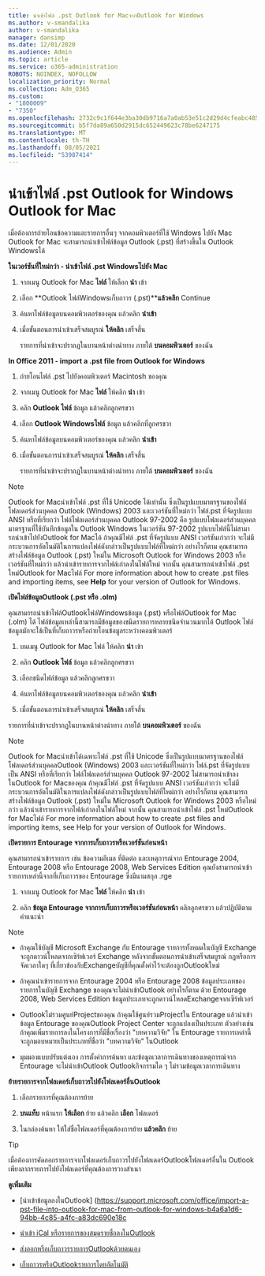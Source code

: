 ```yaml
---
title: นําเข้าไฟล์ .pst Outlook for MacจากOutlook for Windows
ms.author: v-smandalika
author: v-smandalika
manager: dansimp
ms.date: 12/01/2020
ms.audience: Admin
ms.topic: article
ms.service: o365-administration
ROBOTS: NOINDEX, NOFOLLOW
localization_priority: Normal
ms.collection: Adm_O365
ms.custom:
- "1800009"
- "7350"
ms.openlocfilehash: 2732c9c1f644e3ba30db9716a7a0ab53e51c2d29d4cfeabc485133ed99531a05
ms.sourcegitcommit: b5f7da89a650d2915dc652449623c78be6247175
ms.translationtype: MT
ms.contentlocale: th-TH
ms.lasthandoff: 08/05/2021
ms.locfileid: "53987414"
---
```

# <a name="import-a-pst-file-from-outlook-for-windows-to-outlook-for-mac"></a>นําเข้าไฟล์ .pst Outlook for Windows Outlook for Mac 

เมื่อต้องการถ่ายโอนข้อความและรายการอื่นๆ จากคอมพิวเตอร์ที่ใช้ Windows ไปยัง Mac Outlook for Mac จะสามารถนําเข้าไฟล์ข้อมูล Outlook (.pst) ที่สร้างขึ้นใน Outlook Windowsได้

**ในเวอร์ชันที่ใหม่กว่า - นําเข้าไฟล์ .pst Windowsไปยัง Mac**

1. จากเมนู Outlook for Mac **ไฟล์** ให้เลือก **นํา** เข้า

2. เลือก **Outlook ไฟล์Windowsเก็บถาวร (.pst)****แล้วคลิก** Continue

3. ค้นหาไฟล์ข้อมูลบนคอมพิวเตอร์ของคุณ แล้วคลิก **นําเข้า**

4. เมื่อขั้นตอนการนําเข้าเสร็จสมบูรณ์ **ให้คลิก** เสร็จสิ้น

   รายการที่นําเข้าจะปรากฏในบานหน้าต่างนําทาง ภายใต้ **บนคอมพิวเตอร์** ของฉัน


**In Office 2011 - import a .pst file from Outlook for Windows**

1. ถ่ายโอนไฟล์ .pst ไปยังคอมพิวเตอร์ Macintosh ของคุณ

2. จากเมนู Outlook for Mac **ไฟล์** ให้คลิก **นํา** เข้า

3. คลิก **Outlook ไฟล์** ข้อมูล แล้วคลิกลูกศรขวา

4. เลือก **Outlook Windowsไฟล์** ข้อมูล แล้วคลิกที่ลูกศรขวา

5. ค้นหาไฟล์ข้อมูลบนคอมพิวเตอร์ของคุณ แล้วคลิก **นําเข้า**

6. เมื่อขั้นตอนการนําเข้าเสร็จสมบูรณ์ **ให้คลิก** เสร็จสิ้น

   รายการที่นําเข้าจะปรากฏในบานหน้าต่างนําทาง ภายใต้ **บนคอมพิวเตอร์** ของฉัน

> [!NOTE]
> Outlook for Macนําเข้าไฟล์ .pst ที่ใช้ Unicode ได้เท่านั้น ซึ่งเป็นรูปแบบมาตรฐานของไฟล์ โฟลเดอร์ส่วนบุคคล Outlook (Windows) 2003 และเวอร์ชันที่ใหม่กว่า ไฟล์.pst ที่จัดรูปแบบ ANSI หรือที่เรียกว่า ไฟล์โฟลเดอร์ส่วนบุคคล Outlook 97-2002 คือ รูปแบบโฟลเดอร์ส่วนบุคคลมาตรฐานที่ใช้บันทึกข้อมูลใน Outlook Windows ในเวอร์ชัน 97-2002 รูปแบบไฟล์นี้ไม่สามารถนําเข้าไปยังOutlook for Macได้ ถ้าคุณมีไฟล์ .pst ที่จัดรูปแบบ ANSI เวอร์ชันเก่ากว่า จะไม่มีกระบวนการอัตโนมัติในการแปลงไฟล์ดังกล่าวเป็นรูปแบบไฟล์ที่ใหม่กว่า อย่างไรก็ตาม คุณสามารถสร้างไฟล์ข้อมูล Outlook (.pst) ใหม่ใน Microsoft Outlook for Windows 2003 หรือเวอร์ชันที่ใหม่กว่า แล้วนําเข้ารายการจากไฟล์เก่าลงในไฟล์ใหม่ จากนั้น คุณสามารถนําเข้าไฟล์ .pst ใหม่Outlook for Macไฟล์ For more information about how to create .pst files and importing items, see **Help** for your version of Outlook for Windows.

**เปิดไฟล์ข้อมูลOutlook (.pst หรือ .olm)**

คุณสามารถนําเข้าไฟล์Outlookไฟล์Windowsข้อมูล (.pst) หรือไฟล์Outlook for Mac (.olm) ได้ ไฟล์ข้อมูลเหล่านี้สามารถมีข้อมูลของชนิดรายการหลายชนิดจํานวนมากได้ Outlook ไฟล์ข้อมูลมักจะใช้เป็นที่เก็บถาวรหรือถ่ายโอนข้อมูลระหว่างคอมพิวเตอร์

1. บนเมนู Outlook for Mac ไฟล์ ให้คลิก **นํา** เข้า

2. คลิก **Outlook ไฟล์** ข้อมูล แล้วคลิกลูกศรขวา

3. เลือกชนิดไฟล์ข้อมูล แล้วคลิกลูกศรขวา

4. ค้นหาไฟล์ข้อมูลบนคอมพิวเตอร์ของคุณ แล้วคลิก **นําเข้า**

5. เมื่อขั้นตอนการนําเข้าเสร็จสมบูรณ์ **ให้คลิก** เสร็จสิ้น

รายการที่นําเข้าจะปรากฏในบานหน้าต่างนําทาง ภายใต้ **บนคอมพิวเตอร์** ของฉัน

> [!NOTE]
> Outlook for Macนําเข้าได้เฉพาะไฟล์ .pst ที่ใช้ Unicode ซึ่งเป็นรูปแบบมาตรฐานของไฟล์โฟลเดอร์ส่วนบุคคลOutlook (Windows) 2003 และเวอร์ชันที่ใหม่กว่า ไฟล์.pst ที่จัดรูปแบบเป็น ANSI หรือที่เรียกว่า ไฟล์โฟลเดอร์ส่วนบุคคล Outlook 97-2002 ไม่สามารถนําเข้าลงในOutlook for Macของคุณ ถ้าคุณมีไฟล์ .pst ที่จัดรูปแบบ ANSI เวอร์ชันเก่ากว่า จะไม่มีกระบวนการอัตโนมัติในการแปลงไฟล์ดังกล่าวเป็นรูปแบบไฟล์ที่ใหม่กว่า อย่างไรก็ตาม คุณสามารถสร้างไฟล์ข้อมูล Outlook (.pst) ใหม่ใน Microsoft Outlook for Windows 2003 หรือใหม่กว่า แล้วนําเข้ารายการจากไฟล์เก่าลงในไฟล์ใหม่ จากนั้น คุณสามารถนําเข้าไฟล์ .pst ใหม่Outlook for Macไฟล์ For more information about how to create .pst files and importing items, see Help for your version of Outlook for Windows. 

**เปิดรายการ Entourage จากการเก็บถาวรหรือเวอร์ชันก่อนหน้า**

คุณสามารถนําเข้ารายการ เช่น ข้อความอีเมล ที่ติดต่อ และเหตุการณ์จาก Entourage 2004, Entourage 2008 หรือ Entourage 2008, Web Services Edition คุณยังสามารถนําเข้ารายการเหล่านี้จากที่เก็บถาวรของ Entourage ซึ่งมีนามสกุล .rge

1. จากเมนู Outlook for Mac **ไฟล์** ให้คลิก **นํา** เข้า

2. คลิก **ข้อมูล Entourage จากการเก็บถาวรหรือเวอร์ชันก่อนหน้า** คลิกลูกศรขวา แล้วปฏิบัติตามคําแนะนํา

> [!NOTE]
- ถ้าคุณใช้บัญชี Microsoft Exchange กับ Entourage รายการทั้งหมดในบัญชี Exchange จะถูกดาวน์โหลดจากเซิร์ฟเวอร์ Exchange หลังจากขั้นตอนการนําเข้าเสร็จสมบูรณ์ กฎหรือการจัดเวลาใดๆ ที่เกี่ยวข้องกับExchangeบัญชีที่คุณตั้งค่าไว้จะต้องถูกOutlookใหม่

- ถ้าคุณนําเข้ารายการจาก Entourage 2004 หรือ Entourage 2008 ข้อมูลประเภทของรายการในบัญชี Exchange ของคุณจะไม่นําเข้าOutlook อย่างไรก็ตาม ด้วย Entourage 2008, Web Services Edition ข้อมูลประเภทจะถูกดาวน์โหลดExchangeจากเซิร์ฟเวอร์

- Outlookไม่รวมศูนย์Projectของคุณ ถ้าคุณใช้ศูนย์รวมProjectใน Entourage แล้วนําเข้าข้อมูล Entourage ของคุณOutlook Project Center จะถูกแปลงเป็นประเภท ตัวอย่างเช่น ถ้าคุณเพิ่มรายการลงในโครงการที่มีชื่อเรื่องว่า "บทความวิจัย" ใน Entourage รายการเหล่านี้จะถูกมอบหมายเป็นประเภทที่ชื่อว่า "บทความวิจัย" ในOutlook

- มุมมองแบบปรับแต่งเอง การตั้งค่าการค้นหา และข้อมูลเวลาการเดินทางของเหตุการณ์จาก Entourage จะไม่นําเข้าOutlook Outlookกิจกรรมใด ๆ ไม่รวมข้อมูลเวลาการเดินทาง

**ย้ายรายการจากโฟลเดอร์เก็บถาวรไปยังโฟลเดอร์อื่นOutlook**

1. เลือกรายการที่คุณต้องการย้าย

2. **บนแท็บ** หน้าแรก **ให้เลือก** ย้าย แล้วคลิก **เลือก** โฟลเดอร์

3. ในกล่องค้นหา ให้ใส่ชื่อโฟลเดอร์ที่คุณต้องการย้าย **แล้วคลิก** ย้าย

> [!TIP]
> เมื่อต้องการคัดลอกรายการจากโฟลเดอร์เก็บถาวรไปยังโฟลเดอร์Outlookโฟลเดอร์อื่นใน Outlook เพียงลากรายการไปยังโฟลเดอร์ที่คุณต้องการวางสําเนา

**ดูเพิ่มเติม**

- [นําเข้าข้อมูลลงในOutlook] (https://support.microsoft.com/office/import-a-pst-file-into-outlook-for-mac-from-outlook-for-windows-b4a6a1d6-94bb-4c85-a4fc-a83dc690e18c

- [นําเข้า iCal หรือรายการของสมุดรายชื่อลงในOutlook](https://support.microsoft.com/office/import-ical-or-address-book-items-into-outlook-for-mac-0450a248-6a40-4f84-ba9c-6c545bc11639)


- [ส่งออกหรือเก็บถาวรรายการOutlookด้วยตนเอง](https://support.microsoft.com/office/export-items-to-an-archive-file-in-outlook-for-mac-281a62bf-cc42-46b1-9ad5-6bda80ca3106)

- [เก็บถาวรหรือOutlookรายการโดยอัตโนมัติ](https://support.microsoft.com/office/automatically-archive-or-back-up-outlook-for-mac-items-441fcce5-2262-4b64-ac8c-fa949df989f5)
